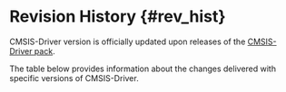 # Revision History {#rev_hist}

CMSIS-Driver version is officially updated upon releases of the [CMSIS-Driver pack](https://www.keil.arm.com/packs/cmsis-driver-arm/versions/).

The table below provides information about the changes delivered with specific versions of CMSIS-Driver.
